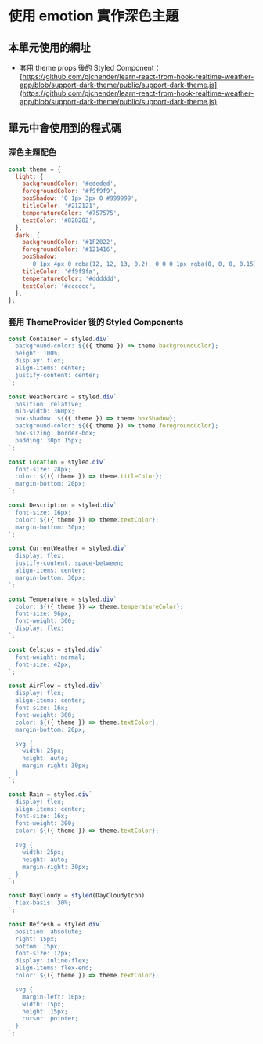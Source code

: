 # 使用 emotion 實作深色主題

## 本單元使用的網址

- 套用 theme props 後的 Styled Component：[https://github.com/pjchender/learn-react-from-hook-realtime-weather-app/blob/support-dark-theme/public/support-dark-theme.js](https://github.com/pjchender/learn-react-from-hook-realtime-weather-app/blob/support-dark-theme/public/support-dark-theme.js)

## 單元中會使用到的程式碼

### 深色主題配色

```js
const theme = {
  light: {
    backgroundColor: '#ededed',
    foregroundColor: '#f9f9f9',
    boxShadow: '0 1px 3px 0 #999999',
    titleColor: '#212121',
    temperatureColor: '#757575',
    textColor: '#828282',
  },
  dark: {
    backgroundColor: '#1F2022',
    foregroundColor: '#121416',
    boxShadow:
      '0 1px 4px 0 rgba(12, 12, 13, 0.2), 0 0 0 1px rgba(0, 0, 0, 0.15)',
    titleColor: '#f9f9fa',
    temperatureColor: '#dddddd',
    textColor: '#cccccc',
  },
};
```

### 套用 ThemeProvider 後的 Styled Components

```jsx
const Container = styled.div`
  background-color: ${({ theme }) => theme.backgroundColor};
  height: 100%;
  display: flex;
  align-items: center;
  justify-content: center;
`;

const WeatherCard = styled.div`
  position: relative;
  min-width: 360px;
  box-shadow: ${({ theme }) => theme.boxShadow};
  background-color: ${({ theme }) => theme.foregroundColor};
  box-sizing: border-box;
  padding: 30px 15px;
`;

const Location = styled.div`
  font-size: 28px;
  color: ${({ theme }) => theme.titleColor};
  margin-bottom: 20px;
`;

const Description = styled.div`
  font-size: 16px;
  color: ${({ theme }) => theme.textColor};
  margin-bottom: 30px;
`;

const CurrentWeather = styled.div`
  display: flex;
  justify-content: space-between;
  align-items: center;
  margin-bottom: 30px;
`;

const Temperature = styled.div`
  color: ${({ theme }) => theme.temperatureColor};
  font-size: 96px;
  font-weight: 300;
  display: flex;
`;

const Celsius = styled.div`
  font-weight: normal;
  font-size: 42px;
`;

const AirFlow = styled.div`
  display: flex;
  align-items: center;
  font-size: 16x;
  font-weight: 300;
  color: ${({ theme }) => theme.textColor};
  margin-bottom: 20px;

  svg {
    width: 25px;
    height: auto;
    margin-right: 30px;
  }
`;

const Rain = styled.div`
  display: flex;
  align-items: center;
  font-size: 16x;
  font-weight: 300;
  color: ${({ theme }) => theme.textColor};

  svg {
    width: 25px;
    height: auto;
    margin-right: 30px;
  }
`;

const DayCloudy = styled(DayCloudyIcon)`
  flex-basis: 30%;
`;

const Refresh = styled.div`
  position: absolute;
  right: 15px;
  bottom: 15px;
  font-size: 12px;
  display: inline-flex;
  align-items: flex-end;
  color: ${({ theme }) => theme.textColor};

  svg {
    margin-left: 10px;
    width: 15px;
    height: 15px;
    cursor: pointer;
  }
`;
```
